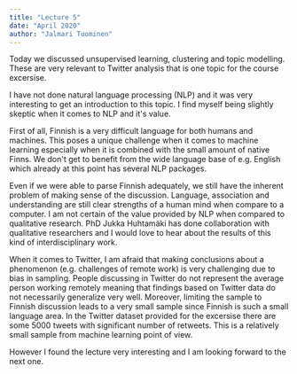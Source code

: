 ```yaml
---
title: "Lecture 5"
date: "April 2020"
author: "Jalmari Tuominen"
---
```



Today we discussed unsupervised learning, clustering and topic modelling. These are very relevant to Twitter analysis that is one topic for the course excersise.

I have not done natural language processing (NLP) and it was very interesting to get an introduction to this topic. I find myself being slightly skeptic when it comes to NLP and it's value.

First of all, Finnish is a very difficult language for both humans and machines. This poses a unique challenge when it comes to machine learning especially when it is combined with the small amount of native Finns. We don't get to benefit from the wide language base of e.g. English which already at this point has several NLP packages.

Even if we were able to parse Finnish adequately, we still have the inherent problem of making sense of the discussion. Language, association and understanding are still clear strengths of a human mind when compare to a computer. I am not certain of the value provided by NLP when compared to qualitative research. PhD Jukka Huhtamäki has done collaboration with qualitative researchers and I would love to hear about the results of this kind of interdisciplinary work.

When it comes to Twitter, I am afraid that making conclusions about a phenomenon (e.g. challenges of remote work) is very challenging due to bias in sampling. People discussing in Twitter do not represent the average person working remotely meaning that findings based on Twitter data do not necessarily generalize very well. Moreover, limiting the sample to Finnish discussion leads to a very small sample since Finnish is such a small language area. In the Twitter dataset provided for the excersise there are some 5000 tweets with significant number of retweets. This is a relatively small sample from machine learning point of view.

However I found the lecture very interesting and I am looking forward to the next one.
